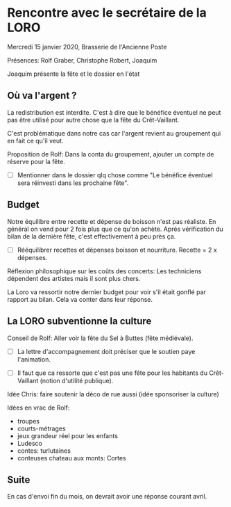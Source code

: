 # Rencontre avec le secrétaire de la LORO

Mercredi 15 janvier 2020, Brasserie de l'Ancienne Poste

Présences: Rolf Graber, Christophe Robert, Joaquim

Joaquim présente la fête et le dossier en l'état

## Où va l'argent ?

La redistribution est interdite. C'est à dire que le bénéfice éventuel ne peut pas être utilisé pour autre chose que la fête du Crêt-Vaillant.

C'est problématique dans notre cas car l'argent revient au groupement qui en fait ce qu'il veut.

Proposition de Rolf: Dans la conta du groupement, ajouter un compte de réserve pour la fête.

- [ ] Mentionner dans le dossier qlq chose comme "Le bénéfice éventuel sera réinvesti dans les prochaine fête".

## Budget

Notre équilibre entre recette et dépense de boisson n'est pas réaliste. En général on vend pour 2 fois plus que ce qu'on achète. Après vérification du bilan de la dernière fête, c'est effectivement à peu près ça.

- [ ] Rééquilibrer recettes et dépenses boisson et nourriture. Recette = 2 x dépenses.

Réflexion philosophique sur les coûts des concerts: Les techniciens dépendent des artistes mais il sont plus chers.

La Loro va ressortir notre dernier budget pour voir s'il était gonflé par rapport au bilan. Cela va conter dans leur réponse.

## La LORO subventionne la culture

Conseil de Rolf: Aller voir la fête du Sel à Buttes (fête médiévale).

- [ ] La lettre d'accompagnement doit préciser que le soutien paye l'animation.

- [ ] Il faut que ca ressorte que c'est pas une fête pour les habitants du Crêt-Vaillant (notion d'utilité publique).

Idée Chris: faire soutenir la déco de rue aussi (idée sponsoriser la culture)

Idées en vrac de Rolf:
* troupes
* courts-métrages
* jeux grandeur réel pour les enfants
* Ludesco
* contes: turlutaines
* conteuses chateau aux monts: Cortes

## Suite

En cas d'envoi fin du mois, on devrait avoir une réponse courant avril.
